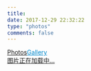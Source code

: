 ```yaml
---
title:
date: 2017-12-29 22:32:22
type: "photos"
comments: false
---
```

<link rel="stylesheet" href="./ins.css">
<link rel="stylesheet" href="./photoswipe.css">
<link rel="stylesheet" href="./default-skin/default-skin.css">
<div class="photos-btn-wrap">
  <a class="photos-btn active" href="javascript:void(0)" target="_blank" rel="external">Photos</a><a class="photos-btn" target="_blank" href="http://wp.yanss.top/" style="color:#08c; border-bottom:1px #999">Gallery</a>
</div>
<div class="instagram itemscope">
  <a href="http://blog.yanss.top" target="_blank" class="open-ins">图片正在加载中…</a>
</div>

<script>
(function() {
var loadScript = function(path) {
var $script = document.createElement('script')
document.getElementsByTagName('body')[0].appendChild($script)
$script.setAttribute('src', path)
}
setTimeout(function() {
loadScript('./ins.js')
}, 0)
})()
</script>
